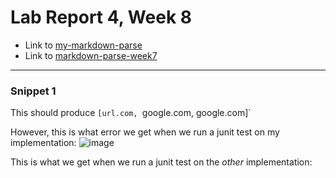 # Lab Report 4, Week 8

- Link to [my-markdown-parse](https://github.com/celesteck/markdown-parser-new)
- Link to [markdown-parse-week7](https://github.com/ima-quack/markdown-parser)
***
### **Snippet 1**

This should produce `[url.com, `google.com, google.com]`

However, this is what error we get when we run a junit test on my implementation:
![image](https://user-images.githubusercontent.com/100736576/169713682-ceaa905b-93be-43a7-ab48-5a71a984d60e.png)

This is what we get when we run a junit test on the *other* implementation:
